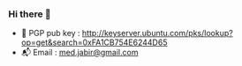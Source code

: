### Hi there 👋

- 🔐 PGP pub key : http://keyserver.ubuntu.com/pks/lookup?op=get&search=0xFA1CB754E6244D65 
- 📬 Email : med.jabir@gmail.com
